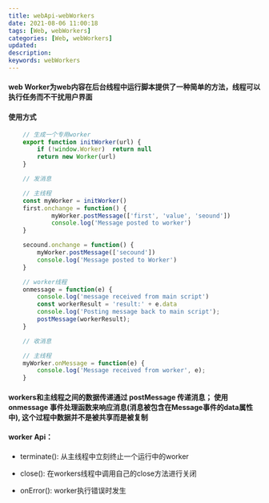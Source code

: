 ```yaml
---
title: webApi-webWorkers
date: 2021-08-06 11:00:18
tags: [Web, webWorkers]
categories: [Web, webWorkers]
updated:
description:
keywords: webWorkers
---
```


#### web Worker为web内容在后台线程中运行脚本提供了一种简单的方法，线程可以执行任务而不干扰用户界面

#### 使用方式

``` javascript
	// 生成一个专用worker
	export function initWorker(url) {
		if (!window.Worker)  return null
		return new Worker(url)
	}

	// 发消息

	// 主线程
	const myWorker = initWorker()
	first.onchange = function() {
			myWorker.postMessage(['first', 'value', 'seound'])
			console.log('Message posted to worker')
	}

	secound.onchange = function() {
		myWorker.postMessage(['secound'])
		console.log('Message posted to Worker')
	}

	// worker线程
	onmessage = function(e) {
		console.log('message received from main script')
		const workerResult = 'result:' + e.data
		console.log('Posting message back to main script');
		postMessage(workerResult);
	}

	// 收消息

	// 主线程
	myWorker.onMessage = function(e) {
		console.log('Message received from worker', e);
	}

```

#### workers和主线程之间的数据传递通过 postMessage 传递消息； 使用 onmessage 事件处理函数来响应消息(消息被包含在Message事件的data属性中), 这个过程中数据并不是被共享而是被复制

#### worker Api：

- terminate(): 从主线程中立刻终止一个运行中的worker

- close(): 在workers线程中调用自己的close方法进行关闭

- onError(): worker执行错误时发生